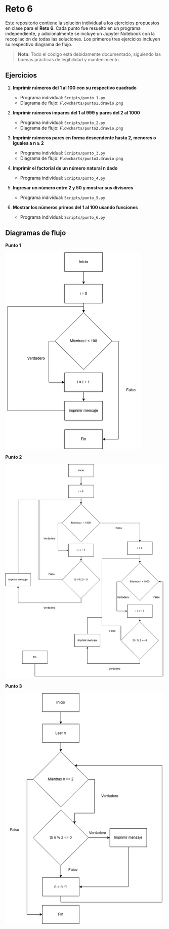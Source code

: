 # Reto 6

Este repositorio contiene la solución individual a los ejercicios propuestos en clase para el **Reto 6**. Cada punto fue resuelto en un programa independiente, y adicionalmente se incluye un Jupyter Notebook con la recopilación de todas las soluciones. Los primeros tres ejercicios incluyen su respectivo diagrama de flujo.

> **Nota:** Todo el código está debidamente documentado, siguiendo las buenas prácticas de legibilidad y mantenimiento.

## Ejercicios

1. **Imprimir números del 1 al 100 con su respectivo cuadrado**

   - Programa individual: `Scripts/punto_1.py`
   - Diagrama de flujo: `Flowcharts/punto1.drawio.png`

2. **Imprimir números impares del 1 al 999 y pares del 2 al 1000**

   - Programa individual: `Scripts/punto_2.py`
   - Diagrama de flujo: `Flowcharts/punto2.drawio.png`

3. **Imprimir números pares en forma descendente hasta 2, menores o iguales a n ≥ 2**

   - Programa individual: `Scripts/punto_3.py`
   - Diagrama de flujo: `Flowcharts/punto3.drawio.png`

4. **Imprimir el factorial de un número natural n dado**

   - Programa individual: `Scripts/punto_4.py`

5. **Ingresar un número entre 2 y 50 y mostrar sus divisores**

   - Programa individual: `Scripts/punto_5.py`

6. **Mostrar los números primos del 1 al 100 usando funciones**
   - Programa individual: `Scripts/punto_6.py`

## Diagramas de flujo

**Punto 1**

![Flowchart1](https://github.com/DannyLopezC/Reto6Programacion/blob/main/Flowcharts/punto1.drawio.png)

**Punto 2**

![Flowchart1](https://github.com/DannyLopezC/Reto6Programacion/blob/main/Flowcharts/punto2.drawio.png)

**Punto 3**

![Flowchart1](https://github.com/DannyLopezC/Reto6Programacion/blob/main/Flowcharts/punto3.drawio.png)
